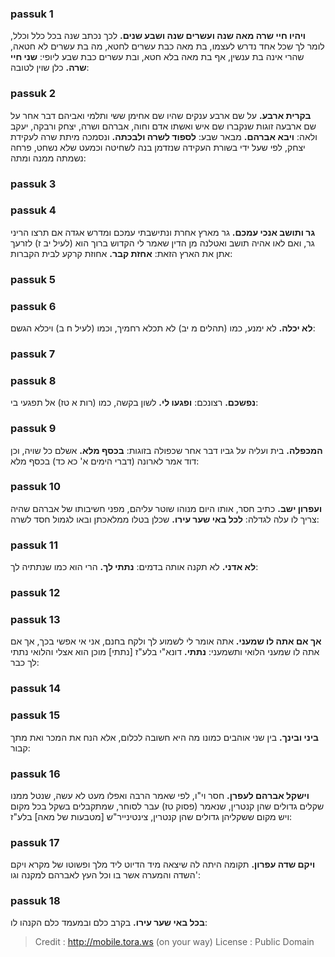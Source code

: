 
### passuk 1
<b>ויהיו חיי שרה מאה שנה ועשרים שנה ושבע שנים.</b> לכך נכתב שנה בכל כלל וכלל, לומר לך שכל אחד נדרש לעצמו, בת מאה כבת עשרים לחטא, מה בת עשרים לא חטאה, שהרי אינה בת ענשין, אף בת מאה בלא חטא, ובת עשרים כבת שבע ליופי: 
<b>שני חיי שרה.</b> כלן שוין לטובה:

### passuk 2
<b>בקרית ארבע.</b> על שם ארבע ענקים שהיו שם אחימן ששי ותלמי ואביהם דבר אחר על שם ארבעה זוגות שנקברו שם איש ואשתו אדם וחוה, אברהם ושרה, יצחק ורבקה, יעקב ולאה: 
<b>ויבא אברהם.</b> מבאר שבע: 
<b>לספוד לשרה ולבכתה.</b> ונסמכה מיתת שרה לעקידת יצחק, לפי שעל ידי בשורת העקידה שנזדמן בנה לשחיטה וכמעט שלא נשחט, פרחה נשמתה ממנה ומתה:

### passuk 3

### passuk 4
<b>גר ותושב אנכי עמכם.</b> גר מארץ אחרת ונתישבתי עמכם ומדרש אגדה אם תרצו הריני גר, ואם לאו אהיה תושב ואטלנה מן הדין שאמר לי הקדוש ברוך הוא (לעיל יב ז) לזרעך אתן את הארץ הזאת: 
<b>אחזת קבר.</b> אחוזת קרקע לבית הקברות:

### passuk 5

### passuk 6
<b>לא יכלה.</b> לא ימנע, כמו (תהלים מ יב) לא תכלא רחמיך, וכמו (לעיל ח ב) ויכלא הגשם:

### passuk 7

### passuk 8
<b>נפשכם.</b> רצונכם: 
<b>ופגעו לי.</b> לשון בקשה, כמו (רות א טז) אל תפגעי בי:

### passuk 9
<b>המכפלה.</b> בית ועליה על גביו דבר אחר שכפולה בזוגות: 
<b>בכסף מלא.</b> אשלם כל שויה, וכן דוד אמר לארונה (דברי הימים א' כא כד) בכסף מלא:

### passuk 10
<b>ועפרון ישב.</b> כתיב חסר, אותו היום מנוהו שוטר עליהם, מפני חשיבותו של אברהם שהיה צריך לו עלה לגדלה: 
<b>לכל באי שער עירו.</b> שכלן בטלו ממלאכתן ובאו לגמול חסד לשרה:

### passuk 11
<b>לא אדני.</b> לא תקנה אותה בדמים: 
<b>נתתי לך.</b> הרי הוא כמו שנתתיה לך:

### passuk 12

### passuk 13
<b>אך אם אתה לו שמעני.</b> אתה אומר לי לשמוע לך ולקח בחנם, אני אי אפשי בכך, אך אם אתה לו שמעני הלואי ותשמעני: 
<b>נתתי.</b> דונא"י בלע"ז [נתתי] מוכן הוא אצלי והלואי נתתי לך כבר:

### passuk 14

### passuk 15
<b>ביני ובינך.</b> בין שני אוהבים כמונו מה היא חשובה לכלום, אלא הנח את המכר ואת מתך קבור:

### passuk 16
<b>וישקל אברהם לעפרן.</b> חסר וי"ו, לפי שאמר הרבה ואפלו מעט לא עשה, שנטל ממנו שקלים גדולים שהן קנטרין, שנאמר (פסוק טז) עבר לסוחר, שמתקבלים בשקל בכל מקום ויש מקום ששקליהן גדולים שהן קנטרין, צינטינייר"ש [מטבעות של מאה] בלע"ז:

### passuk 17
<b>ויקם שדה עפרון.</b> תקומה היתה לה שיצאה מיד הדיוט ליד מלך ופשוטו של מקרא ויקם השדה והמערה אשר בו וכל העץ לאברהם למקנה וגו':

### passuk 18
<b>בכל באי שער עירו.</b> בקרב כלם ובמעמד כלם הקנהו לו:

>Credit : http://mobile.tora.ws (on your way)
>License : Public Domain